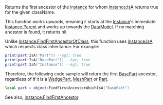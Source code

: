 Returns the first ancestor of the [Instance](https://developer.roblox.com/en-us/api-reference/class/Instance) for whom [Instance:IsA](https://developer.roblox.com/en-us/api-reference/function/Instance/IsA) returns true for the given className.

This function works upwards, meaning it starts at the [Instance](https://developer.roblox.com/en-us/api-reference/class/Instance)'s immediate [Instance.Parent](https://developer.roblox.com/en-us/api-reference/property/Instance/Parent) and works up towards the [DataModel](https://developer.roblox.com/en-us/api-reference/class/DataModel). If no matching ancestor is found, it returns nil.

Unlike [Instance:FindFirstAncestorOfClass](https://developer.roblox.com/en-us/api-reference/function/Instance/FindFirstAncestorOfClass), this function uses [Instance:IsA](https://developer.roblox.com/en-us/api-reference/function/Instance/IsA) which respects class inheritance. For example:

```Lua
print(part:IsA("Part")) --&gt; true
print(part:IsA("BasePart")) --&gt; true
print(part:IsA("Instance")) --&gt; true
``` 

Therefore, the following code sample will return the first [BasePart](https://developer.roblox.com/en-us/api-reference/class/BasePart) ancestor, regardless of if it is a [WedgePart](https://developer.roblox.com/en-us/api-reference/class/WedgePart), [MeshPart](https://developer.roblox.com/en-us/api-reference/class/MeshPart) or [Part](https://developer.roblox.com/en-us/api-reference/class/Part).

```Lua
local part = object:FindFirstAncestorWhichIsA("BasePart")
``` 

See also, [Instance:FindFirstAncestor](https://developer.roblox.com/en-us/api-reference/function/Instance/FindFirstAncestor).